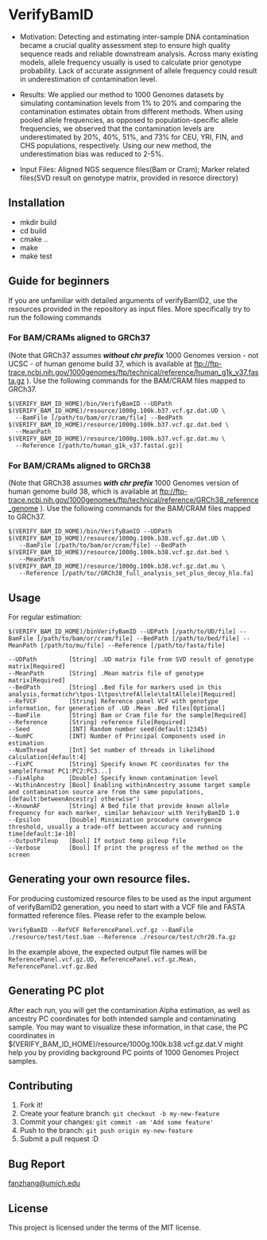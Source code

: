 # VerifyBamID

* Motivation: Detecting and estimating inter-sample DNA contamination became a crucial quality assessment step to ensure high quality sequence reads and reliable downstream analysis. Across many existing models, allele frequency usually is used to calculate prior genotype probability. Lack of accurate assignment of allele frequency could result in underestimation of contamination level.

* Results: We applied our method to 1000 Genomes datasets by simulating contamination levels from 1% to 20% and comparing the contamination estimates obtain from different methods. When using pooled allele frequencies, as opposed to population-specific allele frequencies, we observed that the contamination levels are underestimated by 20%, 40%, 51%, and 73% for CEU, YRI, FIN, and CHS populations, respectively. Using our new method, the underestimation bias was reduced to 2-5%.

* Input Files: Aligned NGS sequence files(Bam or Cram); Marker related files(SVD result on genotype matrix, provided in resorce directory)


## Installation

  - mkdir build
  - cd build
  - cmake ..
  - make
  - make test
  
## Guide for beginners

If you are unfamiliar with detailed arguments of verifyBamID2, use the resources provided in the repository as input files. More specifically try to run the following commands

### For BAM/CRAMs aligned to GRCh37 
(Note that GRCh37 assumes ***without chr prefix*** 1000 Genomes version - not UCSC - of human genome build 37, which is available at ftp://ftp-trace.ncbi.nih.gov/1000genomes/ftp/technical/reference/human_g1k_v37.fasta.gz ). Use the following commands for the BAM/CRAM files mapped to GRCh37.

```
$(VERIFY_BAM_ID_HOME)/bin/VerifyBamID --UDPath $(VERIFY_BAM_ID_HOME)/resource/1000g.100k.b37.vcf.gz.dat.UD \
  --BamFile [/path/to/bam/or/cram/file] --BedPath $(VERIFY_BAM_ID_HOME)/resource/1000g.100k.b37.vcf.gz.dat.bed \
  --MeanPath $(VERIFY_BAM_ID_HOME)/resource/1000g.100k.b37.vcf.gz.dat.mu \
  --Reference [/path/to/human_g1k_v37.fasta(.gz)]
```

### For BAM/CRAMs aligned to GRCh38
(Note that GRCh38 assumes ***with chr prefix*** 1000 Genomes version of human genome build 38, which is available at ftp://ftp-trace.ncbi.nih.gov/1000genomes/ftp/technical/reference/GRCh38_reference_genome ). Use the following commands for the BAM/CRAM files mapped to GRCh37.

```
$(VERIFY_BAM_ID_HOME)/bin/VerifyBamID --UDPath $(VERIFY_BAM_ID_HOME)/resource/1000g.100k.b38.vcf.gz.dat.UD \
   --BamFile [/path/to/bam/or/cram/file] --BedPath $(VERIFY_BAM_ID_HOME)/resource/1000g.100k.b38.vcf.gz.dat.bed \
   --MeanPath $(VERIFY_BAM_ID_HOME)/resource/1000g.100k.b38.vcf.gz.dat.mu \
   --Reference [/path/to//GRCh38_full_analysis_set_plus_decoy_hla.fa]
```

## Usage
For regular estimation:
```
$(VERIFY_BAM_ID_HOME)/binVerifyBamID --UDPath [/path/to/UD/file] --BamFile [/path/to/bam/or/cram/file] --BedPath [/path/to/bed/file] --MeanPath [/path/to/mu/file] --Reference [/path/to/fasta/file]
```
```
--UDPath         [String] .UD matrix file from SVD result of genotype matrix[Required]
--MeanPath       [String] .Mean matrix file of genotype matrix[Required]
--BedPath        [String] .Bed file for markers used in this analysis,format(chr\tpos-1\tpos\trefAllele\taltAllele)[Required]
--RefVCF         [String] Reference panel VCF with genotype information, for generation of .UD .Mean .Bed files[Optional]
--BamFile        [String] Bam or Cram file for the sample[Required]
--Reference      [String] reference file[Required]
--Seed           [INT] Random number seed(default:12345)
--NumPC          [INT] Number of Principal Components used in estimation
--NumThread      [Int] Set number of threads in likelihood calculation[default:4]
--FixPC          [String] Specify known PC coordinates for the sample[format PC1:PC2:PC3...]
--FixAlpha       [Double] Specify known contamination level
--WithinAncestry [Bool] Enabling withinAncestry assume target sample and contamination source are from the same populations,[default:betweenAncestry] otherwise")
--KnownAF        [String] A Bed file that provide known allele frequency for each marker, similar behaviour with VerifyBamID 1.0
--Epsilon        [Double] Minimization procedure convergence threshold, usually a trade-off bettween accuracy and running time[default:1e-10]
--OutputPileup   [Bool] If output temp pileup file
--Verbose        [Bool] If print the progress of the method on the screen
```

## Generating your own resource files.

For producing customized resource files to be used as the input argument of verifyBamID2 generation, you need to start with a VCF file and FASTA formatted reference files. Please refer to the example below.
```
VerifyBamID --RefVCF ReferencePanel.vcf.gz --BamFile ./resource/test/test.bam --Reference ./resource/test/chr20.fa.gz

```

In the example above, the expected output file names will be ``ReferencePanel.vcf.gz.UD, ReferencePanel.vcf.gz.Mean, ReferencePanel.vcf.gz.Bed``


## Generating PC plot

After each run, you will get the contamination Alpha estimation, as well as ancestry PC coordinates for both intended sample and contaminating sample.
You may want to visualize these information, in that case, the PC coordinates in $(VERIFY_BAM_ID_HOME)/resource/1000g.100k.b38.vcf.gz.dat.V might help you by
providing background PC points of 1000 Genomes Project samples.

## Contributing

1. Fork it!
2. Create your feature branch: `git checkout -b my-new-feature`
3. Commit your changes: `git commit -am 'Add some feature'`
4. Push to the branch: `git push origin my-new-feature`
5. Submit a pull request :D

## Bug Report

fanzhang@umich.edu

## License

This project is licensed under the terms of the MIT license.
